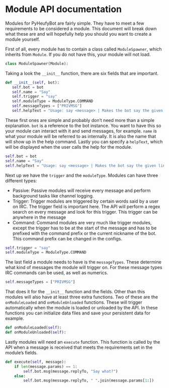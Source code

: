 Module API documentation
========================

Modules for PyHeufyBot are fairly simple. They have to meet a few requirements to be considered a module. This document will break down what these are and will hopefully help you should you want to create a module yourself.


First of all, every module has to contain a class called `ModuleSpawner`, which inherits from `Module`. If you do not have this, your module will not load.
```python
class ModuleSpawner(Module):
```

Taking a look the `__init__` function, there are six fields that are important.
```python
def __init__(self, bot):
   self.bot = bot
   self.name = "Say"
   self.trigger = "say"
   self.moduleType = ModuleType.COMMAND
   self.messageTypes = ["PRIVMSG"]
   self.helpText = "Usage: say <message> | Makes the bot say the given line"
```

These first ones are simple and probably don’t need more than a simple explanation. `bot` is a reference to the bot instance. You want to have this so your module can interact with it and send messages, for example. `name` is what your module will be referred to as internally. It is also the name that will show up in the help command. Lastly you can specify a `helpText`, which will be displayed when the user calls the help for the module.
```python
self.bot = bot
self.name = "Say"
self.helpText = "Usage: say <message> | Makes the bot say the given line"
```

Next up we have the `trigger` and the `moduleType`. Modules can have three different types:
- Passive: Passive modules will receive every message and perform background tasks like channel logging.
- Trigger: Trigger modules are triggered by certain words said by a user on IRC. The trigger field is important here. The API will perform a regex search on every message and look for this trigger. This trigger can be anywhere in the message
- Command: Command modules are very much like trigger modules, except the trigger has to be at the start of the message and has to be prefixed with the command prefix or the current nickname of the bot. This command prefix can be changed in the configs.
```python
self.trigger = "say"
self.moduleType = ModuleType.COMMAND
```

The last field a module needs to have is the `messageTypes`. These determine what kind of messages the module will trigger on. For these message types IRC commands can be used, as well as numerics.
```python
self.messageTypes = ["PRIVMSG"]
```

That does it for the `__init__` function and the fields. Other than this modules will also have at least three extra functions. Two of these are the `onModuleLoaded` and `onModuleUnloaded` functions. These will trigger automatically when the module is loaded or unloaded by the API. In these functions you can initialize data files and save your persistent data for example.
```python
def onModuleLoaded(self):
def onModuleUnloaded(self):
```

Lastly modules will need an `execute` function. This function is called by the API when a message is received that meets the requirements set in the module’s fields.
```python
def execute(self, message):
    if len(message.params) == 1:
        self.bot.msg(message.replyTo, "Say what?")
    else:
        self.bot.msg(message.replyTo, " ".join(message.params[1:])
```
